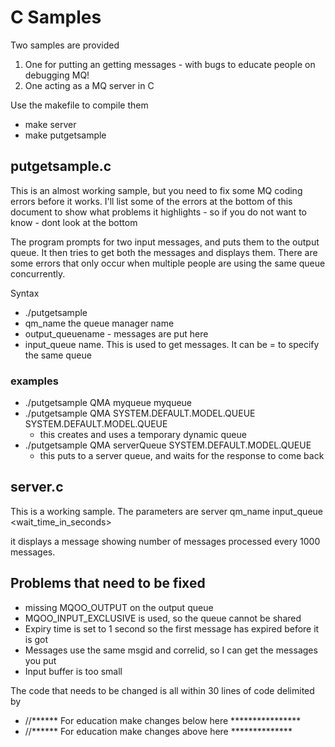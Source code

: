 # C Samples

Two samples are provided  
  1. One for putting an getting messages - with bugs to educate people on debugging MQ!
  1. One acting as a MQ server in C  

Use the makefile to compile them
* make server
* make putgetsample

## putgetsample.c
This is an almost working sample, but you need to fix some MQ coding errors before
it works.
I'll list some of the errors at the bottom of this document to show what problems 
it highlights - so if you do not want to know - dont look at the bottom

The program prompts for two input messages, and puts them to the output queue.
It then tries to get both the messages and displays them. 
There are some errors that only occur when multiple people are using the same 
queue concurrently.


Syntax
* ./putgetsample
* qm_name the queue manager name
* output_queuename - messages are put here
* input_queue name.   This is used to get messages.  It can be = to specify the same queue

### examples

* ./putgetsample QMA myqueue myqueue
* ./putgetsample QMA SYSTEM.DEFAULT.MODEL.QUEUE SYSTEM.DEFAULT.MODEL.QUEUE
  * this creates and uses a temporary dynamic queue 
* ./putgetsample QMA serverQueue SYSTEM.DEFAULT.MODEL.QUEUE 
  * this puts to a server queue, and waits for the response to come back

## server.c 
This is a working sample. The parameters are
     server qm_name input_queue <wait_time_in_seconds>

it displays a message showing number of messages processed every 1000 messages.

## Problems that need to be fixed
* missing MQOO_OUTPUT on the output queue 
* MQOO_INPUT_EXCLUSIVE is used, so the queue cannot be shared
* Expiry time is set to 1 second so the first message has expired before it is got
* Messages use the same msgid and correlid, so I can get the messages you put
* Input buffer is too small

The code that needs to be changed is all within 30 lines of code delimited by 
  * //****** For education make changes below here ****************	
  * //****** For education make changes above here  **************
